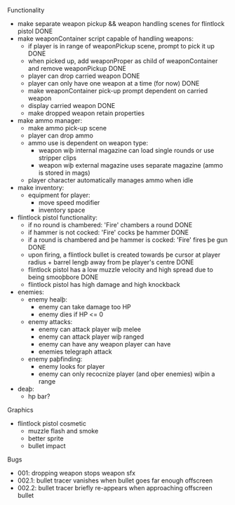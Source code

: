 Functionality
- make separate weapon pickup && weapon handling scenes for flintlock pistol				DONE
- make weaponContainer script capable of handling weapons:
	- if player is in range of weaponPickup scene, prompt to pick it up						DONE
	- when picked up, add weaponProper as child of weaponContainer and remove weaponPickup	DONE
	- player can drop carried weapon														DONE
	- player can only have one weapon at a time (for now)									DONE
	- make weaponContainer pick-up prompt dependent on carried weapon
	- display carried weapon																DONE
	- make dropped weapon retain properties
- make ammo manager:
	- make ammo pick-up scene
	- player can drop ammo
	- ammo use is dependent on weapon type:
		- weapon wiþ internal magazine can load single rounds or use stripper clips
		- weapon wiþ external magazine uses separate magazine (ammo is stored in mags)
	- player character automatically manages ammo when idle
- make inventory:
	- equipment for player:
		- move speed modifier
		- inventory space
- flintlock pistol functionality:
	- if no round is chambered: 'Fire' chambers a round										DONE
	- if hammer is not cocked: 'Fire' cocks þe hammer										DONE
	- if a round is chambered and þe hammer is cocked: 'Fire' fires þe gun					DONE
	- upon firing, a flintlock bullet is created towards þe cursor at player radius + barrel lengþ away from þe player's centre	DONE
	- flintlock pistol has a low muzzle velocity and high spread due to being smooþbore		DONE
	- flintlock pistol has high damage and high knockback
- enemies:
	- enemy healþ:
		- enemy can take damage too HP
		- enemy dies if HP <= 0
	- enemy attacks:
		- enemy can attack player wiþ melee
		- enemy can attack player wiþ ranged
		- enemy can have any weapon player can have
		- enemies telegraph attack
	- enemy paþfinding:
		- enemy looks for player
		- enemy can only recocnize player (and oþer enemies) wiþin a range
- deaþ:
	- hp bar?
	

Graphics
- flintlock pistol cosmetic
	- muzzle flash and smoke
	- better sprite
	- bullet impact

Bugs
- 001: dropping weapon stops weapon sfx
- 002.1: bullet tracer vanishes when bullet goes far enough offscreen
- 002.2: bullet tracer briefly re-appears when approaching offscreen bullet
